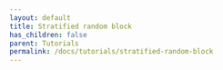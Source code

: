 ```yaml
---
layout: default
title: Stratified random block
has_children: false
parent: Tutorials
permalink: /docs/tutorials/stratified-random-block
---
```

